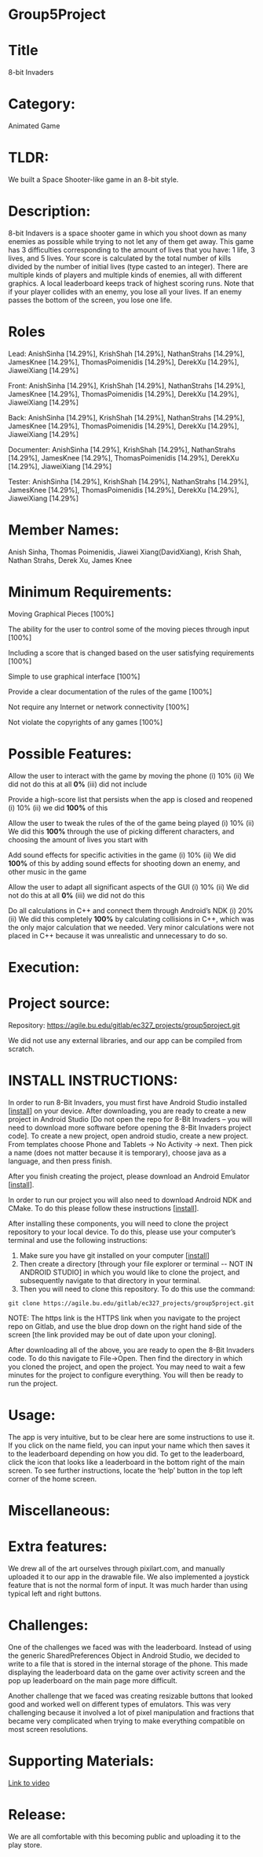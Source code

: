 # Group5Project


# Title
8-bit Invaders


# Category:
Animated Game


# TLDR:
We built a Space Shooter-like game in an 8-bit style.


# Description:
8-bit Indavers is a space shooter game in which you shoot down as many enemies as possible while trying to not let any of them get away. This game has 3 difficulties corresponding to the amount of lives that you have: 1 life, 3 lives, and 5 lives. Your score is calculated by the total number of kills divided by the number of initial lives (type casted to an integer). There are multiple kinds of players and multiple kinds of enemies, all with different graphics. A local leaderboard keeps track of highest scoring runs. Note that if your player collides with an enemy, you lose all your lives. If an enemy passes the bottom of the screen, you lose one life.


# Roles
Lead: AnishSinha [14.29%], KrishShah [14.29%], NathanStrahs [14.29%], JamesKnee [14.29%], ThomasPoimenidis [14.29%], DerekXu [14.29%], JiaweiXiang [14.29%]


Front: AnishSinha [14.29%], KrishShah [14.29%], NathanStrahs [14.29%], JamesKnee [14.29%], ThomasPoimenidis [14.29%], DerekXu [14.29%], JiaweiXiang [14.29%]


Back: AnishSinha [14.29%], KrishShah [14.29%], NathanStrahs [14.29%], JamesKnee [14.29%], ThomasPoimenidis [14.29%], DerekXu [14.29%], JiaweiXiang [14.29%]


Documenter: AnishSinha [14.29%], KrishShah [14.29%], NathanStrahs [14.29%], JamesKnee [14.29%], ThomasPoimenidis [14.29%], DerekXu [14.29%], JiaweiXiang [14.29%]


Tester: AnishSinha [14.29%], KrishShah [14.29%], NathanStrahs [14.29%], JamesKnee [14.29%], ThomasPoimenidis [14.29%], DerekXu [14.29%], JiaweiXiang [14.29%]


# Member Names:
Anish Sinha, Thomas Poimenidis, Jiawei Xiang(DavidXiang), Krish Shah, Nathan Strahs, Derek Xu, James Knee


# Minimum Requirements:
Moving Graphical Pieces [100%]

The ability for the user to control some of the moving pieces through input [100%]

Including a score that is changed based on the user satisfying requirements [100%]

Simple to use graphical interface [100%]

Provide a clear documentation of the rules of the game [100%]

Not require any Internet or network connectivity [100%]

Not violate the copyrights of any games [100%]


# Possible Features:
Allow the user to interact with the game by moving the phone (i) 10% (ii) We did not do this at all **0%** (iii) did not include

Provide a high-score list that persists when the app is closed and reopened (i) 10% (ii) we did **100%** of this

Allow the user to tweak the rules of the of the game being played (i) 10% (ii) We did this **100%** through the use of picking different characters, and choosing the amount of lives you start with

Add sound effects for specific activities in the game (i) 10% (ii) We did **100%** of this by adding sound effects for shooting down an enemy, and other music in the game

Allow the user to adapt all significant aspects of the GUI (i) 10% (ii) We did not do this at all **0%** (iii) we did not do this

Do all calculations in C++ and connect them through Android’s NDK (i) 20% (ii) We did this completely **100%** by calculating collisions in C++, which was the only major calculation that we needed. Very minor calculations were not placed in C++ because it was unrealistic and unnecessary to do so. 
 
# Execution:

# Project source:

Repository: https://agile.bu.edu/gitlab/ec327_projects/group5project.git

We did not use any external libraries, and our app can be compiled from scratch.

# INSTALL INSTRUCTIONS:
In order to run 8-Bit Invaders, you must first have Android Studio installed [[install](https://developer.android.com/studio)] on your device.
After downloading, you are ready to create a new project in Android Studio [Do not open the repo for 8-Bit Invaders – you will need to download more software before opening the 8-Bit Invaders project code]. To create a new project, open android studio, create a new project. From templates choose Phone and Tablets -> No Activity -> next. Then pick a name (does not matter because it is temporary), choose java as a language, and then press finish.


After you finish creating the project, please download an Android Emulator [[install](https://developer.android.com/studio/run/emulator)].


In order to run our project you will also need to download Android NDK and CMake. To do this please follow these instructions [[install](https://developer.android.com/studio/projects/install-ndk)].


After installing these components, you will need to clone the project repository to your local device. To do this, please use your computer’s terminal and use the following instructions:


1. Make sure you have git installed on your computer [[install](https://git-scm.com/book/en/v2/Getting-Started-Installing-Git)]
2. Then create a directory [through your file explorer or terminal -- NOT IN ANDROID STUDIO] in which you would like to clone the project, and subsequently navigate to that directory in your terminal.
3. Then you will need to clone this repository. To do this use the command:


`git clone https://agile.bu.edu/gitlab/ec327_projects/group5project.git`


NOTE: The https link is the HTTPS link when you navigate to the project repo on Gitlab, and use the blue drop down on the right hand side of the screen [the link provided may be out of date upon your cloning].


After downloading all of the above, you are ready to open the 8-Bit Invaders code. To do this navigate to File->Open. Then find the directory in which you cloned the project, and open the project. You may need to wait a few minutes for the project to configure everything. You will then be ready to run the project.

# Usage:
The app is very intuitive, but to be clear here are some instructions to use it. If you click on the name field, you can input your name which then saves it to the leaderboard depending on how you did. To get to the leaderboard, click the icon that looks like a leaderboard in the bottom right of the main screen. To see further instructions, locate the ‘help’ button in the top left corner of the home screen. 


# Miscellaneous:


# Extra features:
We drew all of the art ourselves through pixilart.com, and manually uploaded it to our app in the drawable file. 
We also implemented a joystick feature that is not the normal form of input. It was much harder than using typical left and right buttons.


# Challenges:
One of the challenges we faced was with the leaderboard. Instead of using the generic SharedPreferences Object in Android Studio, we decided to write to a file that is stored in the internal storage of the phone. This made displaying the leaderboard data on the game over activity screen and the pop up leaderboard on the main page more difficult.

Another challenge that we faced was creating resizable buttons that looked good and worked well on different types of emulators. This was very challenging because it involved a lot of pixel manipulation and fractions that became very complicated when trying to make everything compatible on most screen resolutions. 


# Supporting Materials:

[Link to video](https://www.dropbox.com/s/4n9mrwet8zpj1wx/GamePlayVideo1.webm?dl=0)


# Release:
We are all comfortable with this becoming public and uploading it to the play store. 
